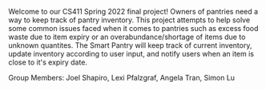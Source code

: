 Welcome to our CS411 Spring 2022 final project! Owners of pantries need a way to keep track of pantry inventory. This project attempts to help solve some common issues faced when it comes to pantries such as excess food waste due to item expiry or an overabundance/shortage of items due to unknown quantites. The Smart Pantry will keep track of current inventory, update inventory according to user input, and notify users when an item is close to it's expiry date.

Group Members: Joel Shapiro, Lexi Pfalzgraf, Angela Tran, Simon Lu

